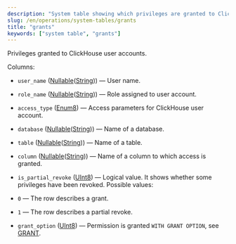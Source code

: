 ```yaml
---
description: "System table showing which privileges are granted to ClickHouse user accounts."
slug: /en/operations/system-tables/grants
title: "grants"
keywords: ["system table", "grants"]
---
```


Privileges granted to ClickHouse user accounts.

Columns:
- `user_name` ([Nullable](../../sql-reference/data-types/nullable.md)([String](../../sql-reference/data-types/string.md))) — User name.

- `role_name` ([Nullable](../../sql-reference/data-types/nullable.md)([String](../../sql-reference/data-types/string.md))) — Role assigned to user account.

- `access_type` ([Enum8](../../sql-reference/data-types/enum.md)) — Access parameters for ClickHouse user account.

- `database` ([Nullable](../../sql-reference/data-types/nullable.md)([String](../../sql-reference/data-types/string.md))) — Name of a database.

- `table` ([Nullable](../../sql-reference/data-types/nullable.md)([String](../../sql-reference/data-types/string.md))) — Name of a table.

- `column` ([Nullable](../../sql-reference/data-types/nullable.md)([String](../../sql-reference/data-types/string.md))) — Name of a column to which access is granted.

- `is_partial_revoke` ([UInt8](../../sql-reference/data-types/int-uint.md#uint-ranges)) — Logical value. It shows whether some privileges have been revoked. Possible values:
- `0` — The row describes a grant.
- `1` — The row describes a partial revoke.

- `grant_option` ([UInt8](../../sql-reference/data-types/int-uint.md#uint-ranges)) — Permission is granted `WITH GRANT OPTION`, see [GRANT](../../sql-reference/statements/grant.md#granting-privilege-syntax).

